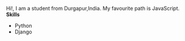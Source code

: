 Hi!, I am a student from Durgapur,India. My favourite path is JavaScript.
**Skills**

* Python
* Django
